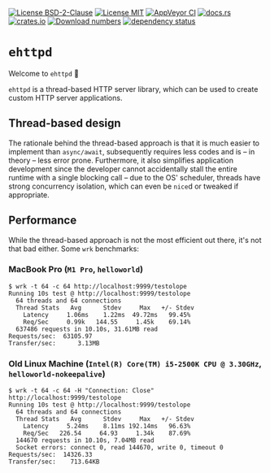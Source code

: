 [![License BSD-2-Clause](https://img.shields.io/badge/License-BSD--2--Clause-blue.svg)](https://opensource.org/licenses/BSD-2-Clause)
[![License MIT](https://img.shields.io/badge/License-MIT-blue.svg)](https://opensource.org/licenses/MIT)
[![AppVeyor CI](https://ci.appveyor.com/api/projects/status/github/KizzyCode/ehttpd-rust?svg=true)](https://ci.appveyor.com/project/KizzyCode/ehttpd-rust)
[![docs.rs](https://docs.rs/ehttpd/badge.svg)](https://docs.rs/ehttpd)
[![crates.io](https://img.shields.io/crates/v/ehttpd.svg)](https://crates.io/crates/ehttpd)
[![Download numbers](https://img.shields.io/crates/d/ehttpd.svg)](https://crates.io/crates/ehttpd)
[![dependency status](https://deps.rs/crate/ehttpd/0.3.0/status.svg)](https://deps.rs/crate/ehttpd/0.3.0)


# `ehttpd`
Welcome to `ehttpd` 🎉

`ehttpd` is a thread-based HTTP server library, which can be used to create custom HTTP server applications.


## Thread-based design
The rationale behind the thread-based approach is that it is much easier to implement than `async/await`, subsequently requires less codes and is – in theory – less error prone. Furthermore, it also simplifies application development since
the developer cannot accidentally stall the entire runtime with a single blocking call – due to the OS' scheduler,
threads have strong concurrency isolation, which can even be `nice`d or tweaked if appropriate.


## Performance
While the thread-based approach is not the most efficient out there, it's not that bad either. Some `wrk` benchmarks:

### MacBook Pro (`M1 Pro`, `helloworld`)
```ignore
$ wrk -t 64 -c 64 http://localhost:9999/testolope
Running 10s test @ http://localhost:9999/testolope
  64 threads and 64 connections
  Thread Stats   Avg      Stdev     Max   +/- Stdev
    Latency     1.06ms    1.22ms  49.72ms   99.45%
    Req/Sec     0.99k   144.55     1.45k    69.14%
  637486 requests in 10.10s, 31.61MB read
Requests/sec:  63105.97
Transfer/sec:      3.13MB
```

### Old Linux Machine (`Intel(R) Core(TM) i5-2500K CPU @ 3.30GHz`, `helloworld-nokeepalive`)
```ignore
$ wrk -t 64 -c 64 -H "Connection: Close" http://localhost:9999/testolope
Running 10s test @ http://localhost:9999/testolope
  64 threads and 64 connections
  Thread Stats   Avg      Stdev     Max   +/- Stdev
    Latency     5.24ms    8.11ms 192.14ms   96.63%
    Req/Sec   226.54     64.93     1.34k    87.69%
  144670 requests in 10.10s, 7.04MB read
  Socket errors: connect 0, read 144670, write 0, timeout 0
Requests/sec:  14326.33
Transfer/sec:    713.64KB
```
